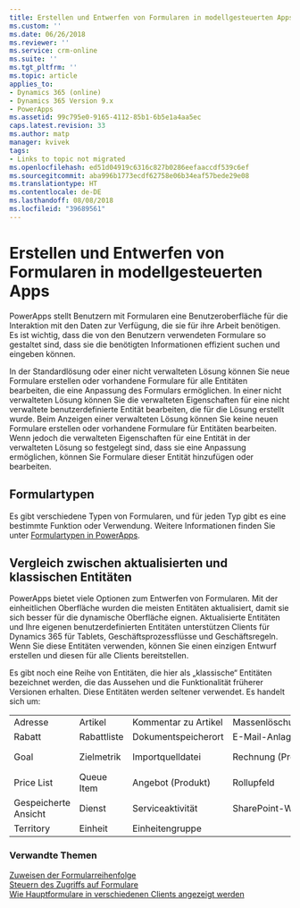 ```yaml
---
title: Erstellen und Entwerfen von Formularen in modellgesteuerten Apps | Microsoft-Dokumentation
ms.custom: ''
ms.date: 06/26/2018
ms.reviewer: ''
ms.service: crm-online
ms.suite: ''
ms.tgt_pltfrm: ''
ms.topic: article
applies_to:
- Dynamics 365 (online)
- Dynamics 365 Version 9.x
- PowerApps
ms.assetid: 99c795e0-9165-4112-85b1-6b5e1a4aa5ec
caps.latest.revision: 33
ms.author: matp
manager: kvivek
tags:
- Links to topic not migrated
ms.openlocfilehash: ed51d04919c6316c827b0286eefaaccdf539c6ef
ms.sourcegitcommit: aba996b1773ecdf62758e06b34eaf57bede29e08
ms.translationtype: HT
ms.contentlocale: de-DE
ms.lasthandoff: 08/08/2018
ms.locfileid: "39689561"
---
```

# <a name="create-and-design-model-driven-app-forms"></a>Erstellen und Entwerfen von Formularen in modellgesteuerten Apps 

PowerApps stellt Benutzern mit Formularen eine Benutzeroberfläche für die Interaktion mit den Daten zur Verfügung, die sie für ihre Arbeit benötigen. Es ist wichtig, dass die von den Benutzern verwendeten Formulare so gestaltet sind, dass sie die benötigten Informationen effizient suchen und eingeben können. 

In der Standardlösung oder einer nicht verwalteten Lösung können Sie neue Formulare erstellen oder vorhandene Formulare für alle Entitäten bearbeiten, die eine Anpassung des Formulars ermöglichen. In einer nicht verwalteten Lösung können Sie die verwalteten Eigenschaften für eine nicht verwaltete benutzerdefinierte Entität bearbeiten, die für die Lösung erstellt wurde.
Beim Anzeigen einer verwalteten Lösung können Sie keine neuen Formulare erstellen oder vorhandene Formulare für Entitäten bearbeiten. Wenn jedoch die verwalteten Eigenschaften für eine Entität in der verwalteten Lösung so festgelegt sind, dass sie eine Anpassung ermöglichen, können Sie Formulare dieser Entität hinzufügen oder bearbeiten. 
  

<a name="BKMK_TypesOfForms"></a> 
## <a name="type-of-forms"></a>Formulartypen
Es gibt verschiedene Typen von Formularen, und für jeden Typ gibt es eine bestimmte Funktion oder Verwendung. Weitere Informationen finden Sie unter [Formulartypen in PowerApps](types-forms.md).  

  
<a name="BKMK_FormDifferencesByEntity"></a>   
## <a name="updated-versus-classic-entities"></a>Vergleich zwischen aktualisierten und klassischen Entitäten  
PowerApps bietet viele Optionen zum Entwerfen von Formularen. Mit der einheitlichen Oberfläche wurden die meisten Entitäten aktualisiert, damit sie sich besser für die dynamische Oberfläche eignen. Aktualisierte Entitäten und Ihre eigenen benutzerdefinierten Entitäten unterstützen Clients für Dynamics 365 für Tablets, Geschäftsprozessflüsse und Geschäftsregeln. Wenn Sie diese Entitäten verwenden, können Sie einen einzigen Entwurf erstellen und diesen für alle Clients bereitstellen.  
  
Es gibt noch eine Reihe von Entitäten, die hier als „klassische“ Entitäten bezeichnet werden, die das Aussehen und die Funktionalität früherer Versionen erhalten. Diese Entitäten werden seltener verwendet. Es handelt sich um:  
  
||||||  
|-|-|-|-|-|  
|Adresse|Artikel|Kommentar zu Artikel|Massenlöschungsvorgang|Verbindung|  
|Rabatt|Rabattliste|Dokumentspeicherort|E-Mail-Anlage|Follow|  
|Goal|Zielmetrik|Importquelldatei|Rechnung (Produkt)|Auftrag (Produkt)|  
|Price List|Queue Item|Angebot (Produkt)|Rollupfeld|Rollupabfrage|  
|Gespeicherte Ansicht|Dienst|Serviceaktivität|SharePoint-Website|Website|  
|Territory|Einheit|Einheitengruppe|||  
  
### <a name="related-topics"></a>Verwandte Themen  
    
[Zuweisen der Formularreihenfolge](assign-form-order.md) <br />
[Steuern des Zugriffs auf Formulare](control-access-forms.md) <br />
[Wie Hauptformulare in verschiedenen Clients angezeigt werden](main-form-presentations.md) <br />
